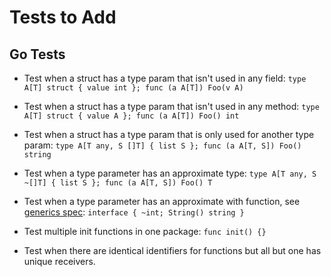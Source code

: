 # Tests to Add

## Go Tests

- Test when a struct has a type param that isn't used in any field:
    `type A[T] struct { value int }; func (a A[T]) Foo(v A)`

- Test when a struct has a type param that isn't used in any method:
    `type A[T] struct { value A }; func (a A[T]) Foo() int`

- Test when a struct has a type param that is only used for another type param:
    `type A[T any, S []T] { list S }; func (a A[T, S]) Foo() string`

- Test when a type parameter has an approximate type:
    `type A[T any, S ~[]T] { list S }; func (a A[T, S]) Foo() T`

- Test when a type parameter has an approximate with function,
   see [generics spec](https://go.dev/ref/spec#General_interfaces):
    `interface { ~int; String() string }`

- Test multiple init functions in one package:
    `func init() {}`

- Test when there are identical identifiers for functions
  but all but one has unique receivers.
